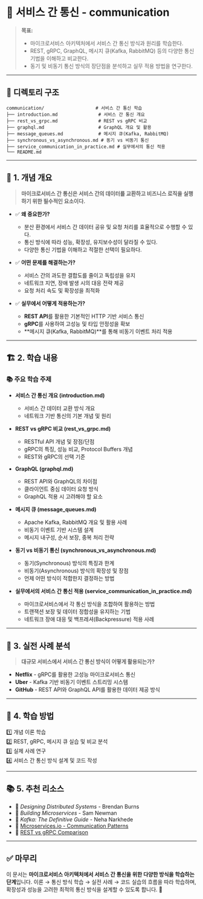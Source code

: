 # 📂 서비스 간 통신 - communication

> **목표:**  
> - 마이크로서비스 아키텍처에서 서비스 간 통신 방식과 원리를 학습한다.  
> - REST, gRPC, GraphQL, 메시지 큐(Kafka, RabbitMQ) 등의 다양한 통신 기법을 이해하고 비교한다.  
> - 동기 및 비동기 통신 방식의 장단점을 분석하고 실무 적용 방법을 연구한다.

---

## 📌 **디렉토리 구조**
```
communication/                   # 서비스 간 통신 학습
├── introduction.md               # 서비스 간 통신 개요
├── rest_vs_grpc.md               # REST vs gRPC 비교
├── graphql.md                    # GraphQL 개요 및 활용
├── message_queues.md             # 메시지 큐(Kafka, RabbitMQ)
├── synchronous_vs_asynchronous.md # 동기 vs 비동기 통신
├── service_communication_in_practice.md # 실무에서의 통신 적용
└── README.md
```

---

## 📖 **1. 개념 개요**
> **마이크로서비스 간 통신은 서비스 간의 데이터를 교환하고 비즈니스 로직을 실행하기 위한 필수적인 요소이다.**

- ✅ **왜 중요한가?**  
  - 분산 환경에서 서비스 간 데이터 공유 및 요청 처리를 효율적으로 수행할 수 있다.
  - 통신 방식에 따라 성능, 확장성, 유지보수성이 달라질 수 있다.
  - 다양한 통신 기법을 이해하고 적절한 선택이 필요하다.

- ✅ **어떤 문제를 해결하는가?**  
  - 서비스 간의 과도한 결합도를 줄이고 독립성을 유지
  - 네트워크 지연, 장애 발생 시의 대응 전략 제공
  - 요청 처리 속도 및 확장성을 최적화

- ✅ **실무에서 어떻게 적용하는가?**  
  - **REST API**를 활용한 기본적인 HTTP 기반 서비스 통신
  - **gRPC**를 사용하여 고성능 및 타입 안정성을 확보
  - **메시지 큐(Kafka, RabbitMQ)**를 통해 비동기 이벤트 처리 적용

---

## 🏗 **2. 학습 내용**
### 📚 주요 학습 주제
- **서비스 간 통신 개요 (introduction.md)**
  - 서비스 간 데이터 교환 방식 개요
  - 네트워크 기반 통신의 기본 개념 및 원리

- **REST vs gRPC 비교 (rest_vs_grpc.md)**
  - RESTful API 개념 및 장점/단점
  - gRPC의 특징, 성능 비교, Protocol Buffers 개념
  - REST와 gRPC의 선택 기준

- **GraphQL (graphql.md)**
  - REST API와 GraphQL의 차이점
  - 클라이언트 중심 데이터 요청 방식
  - GraphQL 적용 시 고려해야 할 요소

- **메시지 큐 (message_queues.md)**
  - Apache Kafka, RabbitMQ 개요 및 활용 사례
  - 비동기 이벤트 기반 시스템 설계
  - 메시지 내구성, 순서 보장, 중복 처리 전략

- **동기 vs 비동기 통신 (synchronous_vs_asynchronous.md)**
  - 동기(Synchronous) 방식의 특징과 한계
  - 비동기(Asynchronous) 방식의 확장성 및 장점
  - 언제 어떤 방식이 적합한지 결정하는 방법

- **실무에서의 서비스 간 통신 적용 (service_communication_in_practice.md)**
  - 마이크로서비스에서 각 통신 방식을 조합하여 활용하는 방법
  - 트랜잭션 보장 및 데이터 정합성을 유지하는 기법
  - 네트워크 장애 대응 및 백프레셔(Backpressure) 적용 사례

---

## 🚀 **3. 실전 사례 분석**
> **대규모 서비스에서 서비스 간 통신 방식이 어떻게 활용되는가?**

- **Netflix** - gRPC를 활용한 고성능 마이크로서비스 통신
- **Uber** - Kafka 기반 비동기 이벤트 스트리밍 시스템
- **GitHub** - REST API와 GraphQL API를 활용한 데이터 제공 방식

---

## 🎯 **4. 학습 방법**
1️⃣ 개념 이론 학습  
2️⃣ REST, gRPC, 메시지 큐 실습 및 비교 분석  
3️⃣ 실제 사례 연구  
4️⃣ 서비스 간 통신 방식 설계 및 코드 작성  

---

## 📚 **5. 추천 리소스**
- 📖 _Designing Distributed Systems_ - Brendan Burns  
- 📖 _Building Microservices_ - Sam Newman  
- 📖 _Kafka: The Definitive Guide_ - Neha Narkhede  
- 📌 [Microservices.io - Communication Patterns](https://microservices.io/patterns/communication/)  
- 📌 [REST vs gRPC Comparison](https://www.grpc.io/docs/what-is-grpc/)  

---

## ✅ **마무리**
이 문서는 **마이크로서비스 아키텍처에서 서비스 간 통신을 위한 다양한 방식을 학습하는 단계**입니다. 
이론 → 통신 방식 학습 → 실전 사례 → 코드 실습의 흐름을 따라 학습하며, 
확장성과 성능을 고려한 최적의 통신 방식을 설계할 수 있도록 합니다. 🚀